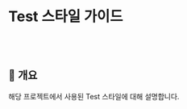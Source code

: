 # Test 스타일 가이드
<br/><br/>



## :speech_balloon: 개요

해당 프로젝트에서 사용된 Test 스타일에 대해 설명합니다.

<br/><br/>


## 